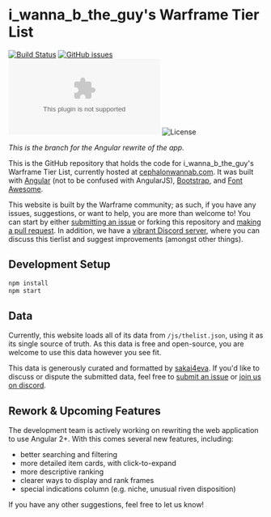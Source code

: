 # i_wanna_b_the_guy's Warframe Tier List

[![Build Status](https://travis-ci.com/weblue/wanna_b_tierlist.svg?branch=master)](https://travis-ci.com/weblue/wanna_b_tierlist)
[![GitHub issues](https://img.shields.io/github/issues/weblue/wanna_b_tierlist)](https://github.com/weblue/wanna_b_tierlist/issues)
[![Website Up/Down](https://img.shields.io/website/https/www.cephalonwannab.com?down_color=lightgrey&down_message=offline&up_color=blue&up_message=online)](https://www.cephalonwannab.com)
![License](https://img.shields.io/github/license/weblue/wanna_b_tierlist)

*This is the branch for the Angular rewrite of the app.*

This is the GitHub repository that holds the code for i_wanna_b_the_guy's Warframe Tier List, currently hosted at [cephalonwannab.com](https://www.cephalonwannab.com/). It was built with [Angular](https://angular.io) (not to be confused with AngularJS), [Bootstrap](https://getbootstrap.com), and [Font Awesome](https://fontawesome.com). 

This website is built by the Warframe community; as such, if you have any issues, suggestions, or want to help, you are more than welcome to! You can start by either [submitting an issue](https://github.com/weblue/wanna_b_tierlist/issues) or forking this repository and [making a pull request](https://github.com/weblue/wanna_b_tierlist/pulls). In addition, we have a [vibrant Discord server](https://discord.gg/Cq3jW27), where you can discuss this tierlist and suggest improvements (amongst other things).

## Development Setup

```sh
npm install
npm start
```

## Data

Currently, this website loads all of its data from `/js/thelist.json`, using it as its single source of truth. As this data is free and open-source, you are welcome to use this data however you see fit.

This data is generously curated and formatted by [sakai4eva](https://reddit.com/u/sakai4eva). If you'd like to discuss or dispute the submitted data, feel free to [submit an issue](https://github.com/weblue/wanna_b_tierlist/issues) or [join us on discord](https://discord.gg/Cq3jW27).

## Rework & Upcoming Features

The development team is actively working on rewriting the web application to use Angular 2+. With this comes several new features, including:

* better searching and filtering
* more detailed item cards, with click-to-expand
* more descriptive ranking
* clearer ways to display and rank frames
* special indications column (e.g. niche, unusual riven disposition)

If you have any other suggestions, feel free to let us know!
